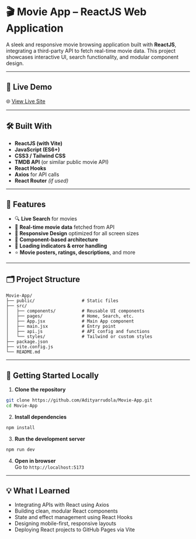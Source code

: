 # 🎬 Movie App – ReactJS Web Application

A sleek and responsive movie browsing application built with **ReactJS**, integrating a third-party API to fetch real-time movie data. This project showcases interactive UI, search functionality, and modular component design.

---

## 🔗 Live Demo  
🌐 [View Live Site](https://adityarrudola.github.io/Movie-App/)

---

## 🛠️ Built With

- **ReactJS (with Vite)**
- **JavaScript (ES6+)**
- **CSS3 / Tailwind CSS**
- **TMDB API** (or similar public movie API)
- **React Hooks**
- **Axios** for API calls
- **React Router** *(if used)*

---

## 📂 Features

- 🔍 **Live Search** for movies
- 🎥 **Real-time movie data** fetched from API
- 📱 **Responsive Design** optimized for all screen sizes
- 🧩 **Component-based architecture**
- 💾 **Loading indicators & error handling**
- ⭐ **Movie posters, ratings, descriptions**, and more

---

## 🗂️ Project Structure

```
Movie-App/
├── public/                  # Static files
├── src/
│   ├── components/          # Reusable UI components
│   ├── pages/               # Home, Search, etc.
│   ├── App.jsx              # Main App component
│   ├── main.jsx             # Entry point
│   ├── api.js               # API config and functions
│   └── styles/              # Tailwind or custom styles
├── package.json
├── vite.config.js
└── README.md
```

---

## 🚀 Getting Started Locally

1. **Clone the repository**
```bash
git clone https://github.com/Adityarrudola/Movie-App.git
cd Movie-App
```

2. **Install dependencies**
```bash
npm install
```

3. **Run the development server**
```bash
npm run dev
```

4. **Open in browser**  
Go to `http://localhost:5173`

---

## 💡 What I Learned

- Integrating APIs with React using Axios
- Building clean, modular React components
- State and effect management using React Hooks
- Designing mobile-first, responsive layouts
- Deploying React projects to GitHub Pages via Vite

